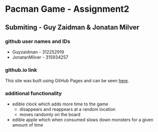 # Pacman Game - Assignment2
 
## Submiting - Guy Zaidman & Jonatan Milver

### github user names and IDs
- Guyzaidman - 312252919
- JonatanMilver - 315934257

### github.io link
This site was built using GitHub Pages and can be seen [here](https://web-development-environments-2021.github.io/Assignment2_315934257_312252919/).

### additional functionality
- edible clock which adds more time to the game
  - disappears and reappears at a random location
  - moves randomly on the board
- edible apple which when consumed slows down monsters for a given amount of time

